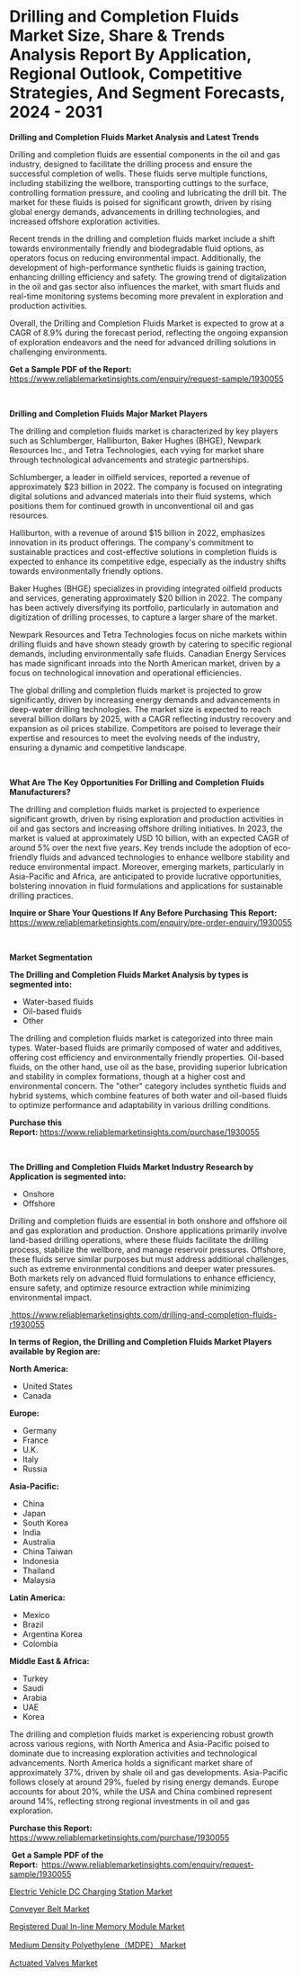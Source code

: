 <p><h1>Drilling and Completion Fluids Market Size, Share & Trends Analysis Report By Application, Regional Outlook, Competitive Strategies, And Segment Forecasts, 2024 - 2031</h1></p><p><strong>Drilling and Completion Fluids Market Analysis and Latest Trends</strong></p>
<p><p>Drilling and completion fluids are essential components in the oil and gas industry, designed to facilitate the drilling process and ensure the successful completion of wells. These fluids serve multiple functions, including stabilizing the wellbore, transporting cuttings to the surface, controlling formation pressure, and cooling and lubricating the drill bit. The market for these fluids is poised for significant growth, driven by rising global energy demands, advancements in drilling technologies, and increased offshore exploration activities.</p><p>Recent trends in the drilling and completion fluids market include a shift towards environmentally friendly and biodegradable fluid options, as operators focus on reducing environmental impact. Additionally, the development of high-performance synthetic fluids is gaining traction, enhancing drilling efficiency and safety. The growing trend of digitalization in the oil and gas sector also influences the market, with smart fluids and real-time monitoring systems becoming more prevalent in exploration and production activities.</p><p>Overall, the Drilling and Completion Fluids Market is expected to grow at a CAGR of 8.9% during the forecast period, reflecting the ongoing expansion of exploration endeavors and the need for advanced drilling solutions in challenging environments.</p></p>
<p><strong>Get a Sample PDF of the Report:&nbsp;</strong> <a href="https://www.reliablemarketinsights.com/enquiry/request-sample/1930055?utm_campaign=1197&utm_medium=2&utm_source=Github&utm_content=ia&utm_term=10112024&utm_id=drilling-and-completion-fluids">https://www.reliablemarketinsights.com/enquiry/request-sample/1930055</a></p>
<p>&nbsp;</p>
<p><strong>Drilling and Completion Fluids Major Market Players</strong></p>
<p><p>The drilling and completion fluids market is characterized by key players such as Schlumberger, Halliburton, Baker Hughes (BHGE), Newpark Resources Inc., and Tetra Technologies, each vying for market share through technological advancements and strategic partnerships.</p><p>Schlumberger, a leader in oilfield services, reported a revenue of approximately $23 billion in 2022. The company is focused on integrating digital solutions and advanced materials into their fluid systems, which positions them for continued growth in unconventional oil and gas resources.</p><p>Halliburton, with a revenue of around $15 billion in 2022, emphasizes innovation in its product offerings. The company's commitment to sustainable practices and cost-effective solutions in completion fluids is expected to enhance its competitive edge, especially as the industry shifts towards environmentally friendly options.</p><p>Baker Hughes (BHGE) specializes in providing integrated oilfield products and services, generating approximately $20 billion in 2022. The company has been actively diversifying its portfolio, particularly in automation and digitization of drilling processes, to capture a larger share of the market.</p><p>Newpark Resources and Tetra Technologies focus on niche markets within drilling fluids and have shown steady growth by catering to specific regional demands, including environmentally safe fluids. Canadian Energy Services has made significant inroads into the North American market, driven by a focus on technological innovation and operational efficiencies.</p><p>The global drilling and completion fluids market is projected to grow significantly, driven by increasing energy demands and advancements in deep-water drilling technologies. The market size is expected to reach several billion dollars by 2025, with a CAGR reflecting industry recovery and expansion as oil prices stabilize. Competitors are poised to leverage their expertise and resources to meet the evolving needs of the industry, ensuring a dynamic and competitive landscape.</p></p>
<p>&nbsp;</p>
<p><strong>What Are The Key Opportunities For Drilling and Completion Fluids Manufacturers?</strong></p>
<p><p>The drilling and completion fluids market is projected to experience significant growth, driven by rising exploration and production activities in oil and gas sectors and increasing offshore drilling initiatives. In 2023, the market is valued at approximately USD 10 billion, with an expected CAGR of around 5% over the next five years. Key trends include the adoption of eco-friendly fluids and advanced technologies to enhance wellbore stability and reduce environmental impact. Moreover, emerging markets, particularly in Asia-Pacific and Africa, are anticipated to provide lucrative opportunities, bolstering innovation in fluid formulations and applications for sustainable drilling practices.</p></p>
<p><strong>Inquire or Share Your Questions If Any Before Purchasing This Report:</strong> <a href="https://www.reliablemarketinsights.com/enquiry/pre-order-enquiry/1930055?utm_campaign=1197&utm_medium=2&utm_source=Github&utm_content=ia&utm_term=10112024&utm_id=drilling-and-completion-fluids">https://www.reliablemarketinsights.com/enquiry/pre-order-enquiry/1930055</a></p>
<p>&nbsp;</p>
<p><strong>Market Segmentation</strong></p>
<p><strong>The Drilling and Completion Fluids Market Analysis by types is segmented into:</strong></p>
<p><ul><li>Water-based fluids</li><li>Oil-based fluids</li><li>Other</li></ul></p>
<p><p>The drilling and completion fluids market is categorized into three main types. Water-based fluids are primarily composed of water and additives, offering cost efficiency and environmentally friendly properties. Oil-based fluids, on the other hand, use oil as the base, providing superior lubrication and stability in complex formations, though at a higher cost and environmental concern. The "other" category includes synthetic fluids and hybrid systems, which combine features of both water and oil-based fluids to optimize performance and adaptability in various drilling conditions.</p></p>
<p><strong>Purchase this Report:&nbsp;</strong><a href="https://www.reliablemarketinsights.com/purchase/1930055?utm_campaign=1197&utm_medium=2&utm_source=Github&utm_content=ia&utm_term=10112024&utm_id=drilling-and-completion-fluids">https://www.reliablemarketinsights.com/purchase/1930055</a></p>
<p>&nbsp;</p>
<p><strong>The Drilling and Completion Fluids Market Industry Research by Application is segmented into:</strong></p>
<p><ul><li>Onshore</li><li>Offshore</li></ul></p>
<p><p>Drilling and completion fluids are essential in both onshore and offshore oil and gas exploration and production. Onshore applications primarily involve land-based drilling operations, where these fluids facilitate the drilling process, stabilize the wellbore, and manage reservoir pressures. Offshore, these fluids serve similar purposes but must address additional challenges, such as extreme environmental conditions and deeper water pressures. Both markets rely on advanced fluid formulations to enhance efficiency, ensure safety, and optimize resource extraction while minimizing environmental impact.</p></p>
<p><a href="https://www.reliablemarketinsights.com/drilling-and-completion-fluids-r1930055?utm_campaign=1197&utm_medium=2&utm_source=Github&utm_content=ia&utm_term=10112024&utm_id=drilling-and-completion-fluids">&nbsp;https://www.reliablemarketinsights.com/drilling-and-completion-fluids-r1930055</a></p>
<p><strong>In terms of Region, the Drilling and Completion Fluids Market Players available by Region are:</strong></p>
<p>
    <p> <strong> North America: </strong>
        <ul>
            <li>United States</li>
            <li>Canada</li>
        </ul>
        </p> 
    <p> <strong> Europe: </strong>
        <ul>
            <li>Germany</li>
            <li>France</li>
            <li>U.K.</li>
            <li>Italy</li>
            <li>Russia</li>
        </ul>
        </p> 
    <p> <strong> Asia-Pacific: </strong>
        <ul>
            <li>China</li>
            <li>Japan</li>
            <li>South Korea</li>
            <li>India</li>
            <li>Australia</li>
            <li>China Taiwan</li>
            <li>Indonesia</li>
            <li>Thailand</li>
            <li>Malaysia</li>
        </ul>
        </p> 
    <p> <strong> Latin America: </strong>
        <ul>
            <li>Mexico</li>
            <li>Brazil</li>
            <li>Argentina Korea</li>
            <li>Colombia</li>
        </ul>
        </p> 
    <p> <strong> Middle East & Africa: </strong>
        <ul>
            <li>Turkey</li>
            <li>Saudi</li>
            <li>Arabia</li>
            <li>UAE</li>
            <li>Korea</li>
        </ul>
    </p>
    </p>
<p><p>The drilling and completion fluids market is experiencing robust growth across various regions, with North America and Asia-Pacific poised to dominate due to increasing exploration activities and technological advancements. North America holds a significant market share of approximately 37%, driven by shale oil and gas developments. Asia-Pacific follows closely at around 29%, fueled by rising energy demands. Europe accounts for about 20%, while the USA and China combined represent around 14%, reflecting strong regional investments in oil and gas exploration.</p></p>
<p><strong>Purchase this Report: </strong><a href="https://www.reliablemarketinsights.com/purchase/1930055?utm_campaign=1197&utm_medium=2&utm_source=Github&utm_content=ia&utm_term=10112024&utm_id=drilling-and-completion-fluids">https://www.reliablemarketinsights.com/purchase/1930055</a></p>
<p>&nbsp;<strong>Get a Sample PDF of the Report:&nbsp;&nbsp;</strong><a href="https://www.reliablemarketinsights.com/enquiry/request-sample/1930055?utm_campaign=1197&utm_medium=2&utm_source=Github&utm_content=ia&utm_term=10112024&utm_id=drilling-and-completion-fluids">https://www.reliablemarketinsights.com/enquiry/request-sample/1930055</a></p>
<p><strong></strong></p>
<p><p><a href="https://www.linkedin.com/pulse/electric-vehicle-dc-charging-station-industry-sector-market-4io0c?utm_campaign=1197&utm_medium=2&utm_source=Github&utm_content=ia&utm_term=10112024&utm_id=drilling-and-completion-fluids">Electric Vehicle DC Charging Station Market</a></p><p><a href="https://www.linkedin.com/pulse/conveyer-belt-market-navigating-challenges-unlocking-potential-kfuuc?utm_campaign=1197&utm_medium=2&utm_source=Github&utm_content=ia&utm_term=10112024&utm_id=drilling-and-completion-fluids">Conveyer Belt Market</a></p><p><a href="https://www.linkedin.com/pulse/global-registered-dual-in-line-memory-module-market-product-7qqzc?utm_campaign=1197&utm_medium=2&utm_source=Github&utm_content=ia&utm_term=10112024&utm_id=drilling-and-completion-fluids">Registered Dual In-line Memory Module Market</a></p><p><a href="https://www.linkedin.com/pulse/insights-medium-density-polyethylenemdpe-market-size-which-euhdc?utm_campaign=1197&utm_medium=2&utm_source=Github&utm_content=ia&utm_term=10112024&utm_id=drilling-and-completion-fluids">Medium Density Polyethylene（MDPE） Market</a></p><p><a href="https://www.linkedin.com/pulse/actuated-valves-market-size-growth-industry-analysis-segmentation-mu7ic?utm_campaign=1197&utm_medium=2&utm_source=Github&utm_content=ia&utm_term=10112024&utm_id=drilling-and-completion-fluids">Actuated Valves Market</a></p></p>